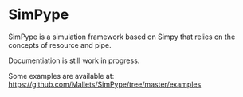 # SimPype #

SimPype is a simulation framework based on Simpy that relies on the concepts of resource and pipe.

Documentiation is still work in progress.

Some examples are available at: https://github.com/Mallets/SimPype/tree/master/examples 
